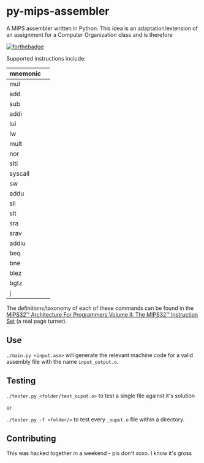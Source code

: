 # py-mips-assembler

A MIPS assembler written in Python.  This idea is an adaptation/extension of an assignment for a Computer Organization class and is therefore 

[![forthebadge](https://forthebadge.com/images/badges/built-with-resentment.svg)](https://forthebadge.com)

Supported instructions include:

| mnemonic | |
|----------|-|
| mul     |
| add     |
| sub     |
| addi    |
| lui     |
| lw      |
| mult    |
| nor     |
| slti    |
| syscall |
| sw      |
| addu    |
| sll     |
| slt     |
| sra     |
| srav    |
| addiu   |
| beq     |
| bne     |
| blez    |
| bgtz    |
| j       |

The definitions/taxonomy of each of these commands can be found in the [MIPS32™ Architecture For Programmers Volume II: The MIPS32™ Instruction Set](https://www.cs.cornell.edu/courses/cs3410/2008fa/MIPS_Vol2.pdf) (a real page turner).

## Use

`./main.py <input.asm>` will generate the relevant machine code for a valid assembly file with the name `input_output.o`.

## Testing 

`./tester.py <folder/test_ouput.o>` to test a single file against it's solution 

or 

`./tester.py -f <folder/>` to test every `_ouput.o` file within a directory.

## Contributing 

This was hacked together in a weekend - pls don't xoxo. I know it's gross 
